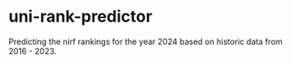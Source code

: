 # uni-rank-predictor
Predicting the nirf rankings for the year 2024 based on historic data from 2016 - 2023.
